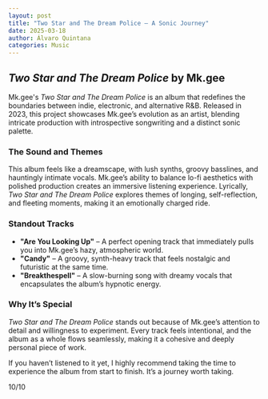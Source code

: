 ```yaml
---
layout: post
title: "Two Star and The Dream Police – A Sonic Journey"
date: 2025-03-18
author: Álvaro Quintana
categories: Music
---
```


## *Two Star and The Dream Police* by Mk.gee  

Mk.gee's *Two Star and The Dream Police* is an album that redefines the boundaries between indie, electronic, and alternative R&B. Released in 2023, this project showcases Mk.gee’s evolution as an artist, blending intricate production with introspective songwriting and a distinct sonic palette.  

### **The Sound and Themes**  
This album feels like a dreamscape, with lush synths, groovy basslines, and hauntingly intimate vocals. Mk.gee’s ability to balance lo-fi aesthetics with polished production creates an immersive listening experience. Lyrically, *Two Star and The Dream Police* explores themes of longing, self-reflection, and fleeting moments, making it an emotionally charged ride.  

### **Standout Tracks**  
- **"Are You Looking Up"** – A perfect opening track that immediately pulls you into Mk.gee’s hazy, atmospheric world.  
- **"Candy"** – A groovy, synth-heavy track that feels nostalgic and futuristic at the same time.  
- **"Breakthespell"** – A slow-burning song with dreamy vocals that encapsulates the album’s hypnotic energy.  

### **Why It’s Special**  
*Two Star and The Dream Police* stands out because of Mk.gee’s attention to detail and willingness to experiment. Every track feels intentional, and the album as a whole flows seamlessly, making it a cohesive and deeply personal piece of work.  

If you haven’t listened to it yet, I highly recommend taking the time to experience the album from start to finish. It’s a journey worth taking.  

10/10
